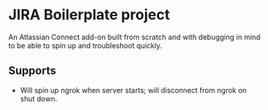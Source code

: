 # JIRA Boilerplate project

An Atlassian Connect add-on built from scratch and with debugging in mind to be able to spin up and troubleshoot quickly.

## Supports

* Will spin up ngrok when server starts; will disconnect from ngrok on shut down.